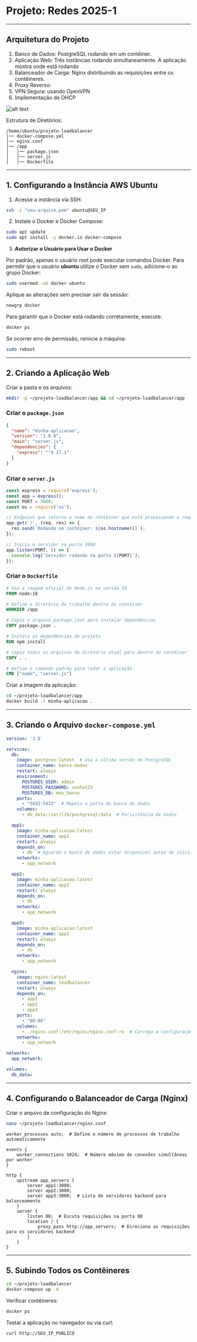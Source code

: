 # Projeto: Redes 2025-1

---

## Arquitetura do Projeto

1. Banco de Dados: PostgreSQL rodando em um contêiner.
2. Aplicação Web: Três instâncias rodando simultaneamente. A aplicação mostra onde está rodando
3. Balanceador de Carga: Nginx distribuindo as requisições entre os contêineres.
5. Proxy Reverso: 
6. VPN Segura: usando OpenVPN
7. Implementação de DHCP

![alt text](<utils/Topologia de Rede.svg>)

Estrutura de Diretórios:

```
/home/ubuntu/projeto-loadbalancer
│── docker-compose.yml
│── nginx.conf
│── /app
│   │── package.json
│   │── server.js
│   │── Dockerfile
```

---

## 1. Configurando a Instância AWS Ubuntu

1. Acesse a instância via SSH:

```sh
ssh -i "seu-arquivo.pem" ubuntu@SEU_IP
```

2. Instale o Docker e Docker Compose:

```sh
sudo apt update
sudo apt install -y docker.io docker-compose
```

3. **Autorizar o Usuário para Usar o Docker**

Por padrão, apenas o usuário root pode executar comandos Docker. Para permitir que o usuário **ubuntu** utilize o Docker sem `sudo`, adicione-o ao grupo Docker:

```sh
sudo usermod -aG docker ubuntu
```

Aplique as alterações sem precisar sair da sessão:

```sh
newgrp docker
```

Para garantir que o Docker está rodando corretamente, execute:

```sh
docker ps
```

Se ocorrer erro de permissão, reinicie a máquina:

```sh
sudo reboot
```

---

## 2. Criando a Aplicação Web

Criar a pasta e os arquivos:

```sh
mkdir -p ~/projeto-loadbalancer/app && cd ~/projeto-loadbalancer/app
```

### Criar o `package.json`

```json
{
  "name": "minha-aplicacao",
  "version": "1.0.0",
  "main": "server.js",
  "dependencies": {
    "express": "^4.17.1"
  }
}
```

### Criar o `server.js`

```js
const express = require('express');
const app = express();
const PORT = 3000;
const os = require('os');

// Endpoint que retorna o nome do contêiner que está processando a requisição
app.get('/', (req, res) => {
  res.send(`Rodando no contêiner: ${os.hostname()}`);
});

// Inicia o servidor na porta 3000
app.listen(PORT, () => {
  console.log(`Servidor rodando na porta ${PORT}`);
});
```

### Criar o `Dockerfile`

```dockerfile
# Usa a imagem oficial do Node.js na versão 18
FROM node:18

# Define o diretório de trabalho dentro do contêiner
WORKDIR /app

# Copia o arquivo package.json para instalar dependências
COPY package.json .

# Instala as dependências do projeto
RUN npm install

# Copia todos os arquivos do diretório atual para dentro do contêiner
COPY . .

# Define o comando padrão para rodar a aplicação
CMD ["node", "server.js"]
```

Criar a imagem da aplicação:

```sh
cd ~/projeto-loadbalancer/app
docker build -t minha-aplicacao .
```

---

## 3. Criando o Arquivo `docker-compose.yml`

```yaml
version: '3.8'

services:
  db:
    image: postgres:latest  # Usa a última versão do PostgreSQL
    container_name: banco-dados
    restart: always
    environment:
      POSTGRES_USER: admin
      POSTGRES_PASSWORD: senha123
      POSTGRES_DB: meu_banco
    ports:
      - "5432:5432"  # Mapeia a porta do banco de dados
    volumes:
      - db_data:/var/lib/postgresql/data  # Persistência de dados

  app1:
    image: minha-aplicacao:latest
    container_name: app1
    restart: always
    depends_on:
      - db  # Aguarda o banco de dados estar disponível antes de iniciar
    networks:
      - app_network

  app2:
    image: minha-aplicacao:latest
    container_name: app2
    restart: always
    depends_on:
      - db
    networks:
      - app_network

  app3:
    image: minha-aplicacao:latest
    container_name: app3
    restart: always
    depends_on:
      - db
    networks:
      - app_network

  nginx:
    image: nginx:latest
    container_name: loadbalancer
    restart: always
    depends_on:
      - app1
      - app2
      - app3
    ports:
      - "80:80"
    volumes:
      - ./nginx.conf:/etc/nginx/nginx.conf:ro  # Carrega a configuração do Nginx
    networks:
      - app_network

networks:
  app_network:

volumes:
  db_data:
```

---

## 4. Configurando o Balanceador de Carga (Nginx)

Criar o arquivo de configuração do Nginx:

```sh
nano ~/projeto-loadbalancer/nginx.conf
```

```nginx
worker_processes auto;  # Define o número de processos de trabalho automaticamente

events {
    worker_connections 1024;  # Número máximo de conexões simultâneas por worker
}

http {
    upstream app_servers {
        server app1:3000;
        server app2:3000;
        server app3:3000;  # Lista de servidores backend para balanceamento
    }
    server {
        listen 80;  # Escuta requisições na porta 80
        location / {
            proxy_pass http://app_servers;  # Direciona as requisições para os servidores backend
        }
    }
}
```

---

## 5. Subindo Todos os Contêineres

```sh
cd ~/projeto-loadbalancer
docker-compose up -d
```

Verificar contêineres:

```sh
docker ps
```

Testar a aplicação no navegador ou via curl:

```sh
curl http://SEU_IP_PUBLICO
```

